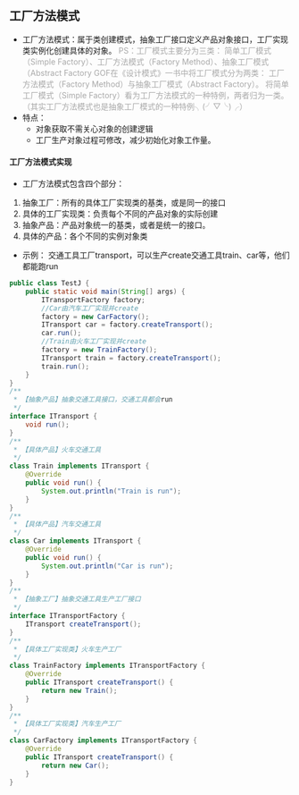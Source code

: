 ## 工厂方法模式
- 工厂方法模式：属于类创建模式，抽象工厂接口定义产品对象接口，工厂实现类实例化创建具体的对象。
<font color="#A9A9A9">PS：工厂模式主要分为三类：
简单工厂模式（Simple Factory）、工厂方法模式（Factory Method）、抽象工厂模式（Abstract Factory
GOF在《设计模式》一书中将工厂模式分为两类：
工厂方法模式（Factory Method）与抽象工厂模式（Abstract Factory）。
将简单工厂模式（Simple Factory）看为工厂方法模式的一种特例，两者归为一类。
（其实工厂方法模式也是抽象工厂模式的一种特例╮(╯▽╰)╭）</font>
- 特点：
  - 对象获取不需关心对象的创建逻辑
  - 工厂生产对象过程可修改，减少初始化对象工作量。

#### 工厂方法模式实现
- 工厂方法模式包含四个部分：
 1. 抽象工厂：所有的具体工厂实现类的基类，或是同一的接口
 2. 具体的工厂实现类：负责每个不同的产品对象的实际创建
 3. 抽象产品：产品对象统一的基类，或者是统一的接口。
 4. 具体的产品：各个不同的实例对象类

- 示例：
交通工具工厂transport，可以生产create交通工具train、car等，他们都能跑run
```java
public class TestJ {
    public static void main(String[] args) {
        ITransportFactory factory;
        //Car由汽车工厂实现并create
        factory = new CarFactory();
        ITransport car = factory.createTransport();
        car.run();
        //Train由火车工厂实现并create
        factory = new TrainFactory();
        ITransport train = factory.createTransport();
        train.run();
    }
}
/**
 * 【抽象产品】抽象交通工具接口，交通工具都会run
 */
interface ITransport {
    void run();
}
/**
 * 【具体产品】火车交通工具
 */
class Train implements ITransport {
    @Override
    public void run() {
        System.out.println("Train is run");
    }
}
/**
 * 【具体产品】汽车交通工具
 */
class Car implements ITransport {
    @Override
    public void run() {
        System.out.println("Car is run");
    }
}
/**
 * 【抽象工厂】抽象交通工具生产工厂接口
 */
interface ITransportFactory {
    ITransport createTransport();
}
/**
 * 【具体工厂实现类】火车生产工厂
 */
class TrainFactory implements ITransportFactory {
    @Override
    public ITransport createTransport() {
        return new Train();
    }
}
/**
 * 【具体工厂实现类】汽车生产工厂
 */
class CarFactory implements ITransportFactory {
    @Override
    public ITransport createTransport() {
        return new Car();
    }
}
```

